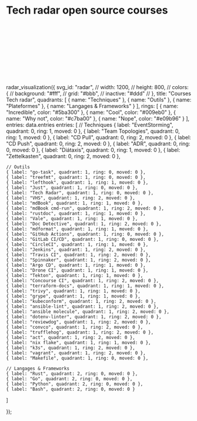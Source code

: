 # Tech radar open source courses

<!-- Intégration des scripts nécessaires -->

<script src="https://d3js.org/d3.v4.min.js"></script>

<script src="https://zalando.github.io/tech-radar/release/radar-0.11.js"></script>

<!-- Conteneur pour le radar -->

<svg id="radar"></svg>

<!-- Script de configuration du radar -->

<script>
fetch('./assets/radar.json').then(function(response) {
  return response.json();
}).then(function(data) {
  radar_visualization({
    repo_url: "https://github.com/zalando/tech-radar",
    title: "Zalando Tech Radar",
    date: data.date,
    quadrants: [
      { name: "Languages" },
      { name: "Infrastructure" },
      { name: "Datastores" },
      { name: "Data Management" },
    ],
    rings: [
      { name: "ADOPT", color: "#5ba300" },
      { name: "TRIAL", color: "#009eb0" },
      { name: "ASSESS", color: "#c7ba00" },
      { name: "HOLD", color: "#e09b96" },
    ],
    entries: data.entries
  });
}).catch(function(err) {
  console.log('Error loading config.json', err);
});
</script>

radar_visualization({
svg_id: "radar",
// width: 1200,
// height: 800,
// colors: {
//   background: "#fff",
//   grid: "#bbb",
//   inactive: "#ddd"
// },
title: "Courses Tech radar",
quadrants: \[
{ name: "Techniques" },
{ name: "Outils" },
{ name: "Plateformes" },
{ name: "Langages & Frameworks" }
\],
rings: \[
{ name: "Incredible", color: "#5ba300" },
{ name: "Cool", color: "#009eb0" },
{ name: "Why not", color: "#c7ba00" },
{ name: "Nope", color: "#e09b96" }
\],
entries: data.entries
entries: \[
// Techniques
{ label: "EventStorming", quadrant: 0, ring: 1, moved: 0 },
{ label: "Team Topologies", quadrant: 0, ring: 1, moved: 0 },
{ label: "CD Pull", quadrant: 0, ring: 2, moved: 0 },
{ label: "CD Push", quadrant: 0, ring: 2, moved: 0 },
{ label: "ADR", quadrant: 0, ring: 0, moved: 0 },
{ label: "Diátaxis", quadrant: 0, ring: 1, moved: 0 },
{ label: "Zettelkasten", quadrant: 0, ring: 2, moved: 0 },

```
// Outils
{ label: "go-task", quadrant: 1, ring: 0, moved: 0 },
{ label: "treefmt", quadrant: 1, ring: 0, moved: 0 },
{ label: "lefthook", quadrant: 1, ring: 1, moved: 0 },
{ label: "Just", quadrant: 1, ring: 0, moved: 0 },
{ label: "Tech Radar", quadrant: 1, ring: 0, moved: 0 },
{ label: "VHS", quadrant: 1, ring: 2, moved: 0 },
{ label: "mdBook", quadrant: 1, ring: 1, moved: 0 },
{ label: "mdBook cmd-run", quadrant: 1, ring: 2, moved: 0 },
{ label: "rustdoc", quadrant: 1, ring: 1, moved: 0 },
{ label: "Vale", quadrant: 1, ring: 1, moved: 0 },
{ label: "Doc Detective", quadrant: 1, ring: 2, moved: 0 },
{ label: "mdformat", quadrant: 1, ring: 1, moved: 0 },
{ label: "GitHub Actions", quadrant: 1, ring: 0, moved: 0 },
{ label: "GitLab CI/CD", quadrant: 1, ring: 0, moved: 0 },
{ label: "CircleCI", quadrant: 1, ring: 1, moved: 0 },
{ label: "Jenkins", quadrant: 1, ring: 2, moved: 0 },
{ label: "Travis CI", quadrant: 1, ring: 2, moved: 0 },
{ label: "Spinnaker", quadrant: 1, ring: 2, moved: 0 },
{ label: "Argo CD", quadrant: 1, ring: 1, moved: 0 },
{ label: "Drone CI", quadrant: 1, ring: 1, moved: 0 },
{ label: "Tekton", quadrant: 1, ring: 1, moved: 0 },
{ label: "Concourse CI", quadrant: 1, ring: 2, moved: 0 },
{ label: "terraform-docs", quadrant: 1, ring: 1, moved: 0 },
{ label: "trivy", quadrant: 1, ring: 1, moved: 0 },
{ label: "grype", quadrant: 1, ring: 1, moved: 0 },
{ label: "kubeconform", quadrant: 1, ring: 2, moved: 0 },
{ label: "ansible-lint", quadrant: 1, ring: 2, moved: 0 },
{ label: "ansible molecule", quadrant: 1, ring: 2, moved: 0 },
{ label: "dotenv-linter", quadrant: 1, ring: 2, moved: 0 },
{ label: "reviewdog", quadrant: 1, ring: 2, moved: 0 },
{ label: "convco", quadrant: 1, ring: 2, moved: 0 },
{ label: "trufflehog", quadrant: 1, ring: 2, moved: 0 },
{ label: "act", quadrant: 1, ring: 2, moved: 0 },
{ label: "nix flake", quadrant: 1, ring: 1, moved: 0 },
{ label: "k3s", quadrant: 1, ring: 2, moved: 0 },
{ label: "vagrant", quadrant: 1, ring: 2, moved: 0 },
{ label: "Makefile", quadrant: 1, ring: 0, moved: 0 },

// Langages & Frameworks
{ label: "Rust", quadrant: 2, ring: 0, moved: 0 },
{ label: "Go", quadrant: 2, ring: 0, moved: 0 },
{ label: "Python", quadrant: 2, ring: 0, moved: 0 },
{ label: "Bash", quadrant: 2, ring: 0, moved: 0 }
```

\]

});
</script>
